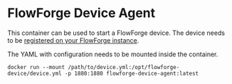 # FlowForge Device Agent

This container can be used to start a FlowForge device. The device needs to
be [registered on your FlowForge instance](https://flowforge.com/docs/user/devices/#register-the-device).

The YAML with configuration needs to be mounted inside the container.

```
docker run --mount /path/to/device.yml:/opt/flowforge-device/device.yml -p 1880:1880 flowforge-device-agent:latest
```

